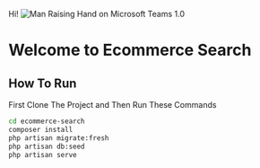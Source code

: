 Hi! ![Man Raising Hand on Microsoft Teams 1.0](https://em-content.zobj.net/source/microsoft-teams/337/man-raising-hand_1f64b-200d-2642-fe0f.png)

# Welcome to Ecommerce Search

## How To Run

First Clone The Project and Then Run These Commands

```bash
cd ecommerce-search
composer install
php artisan migrate:fresh
php artisan db:seed
php artisan serve
```